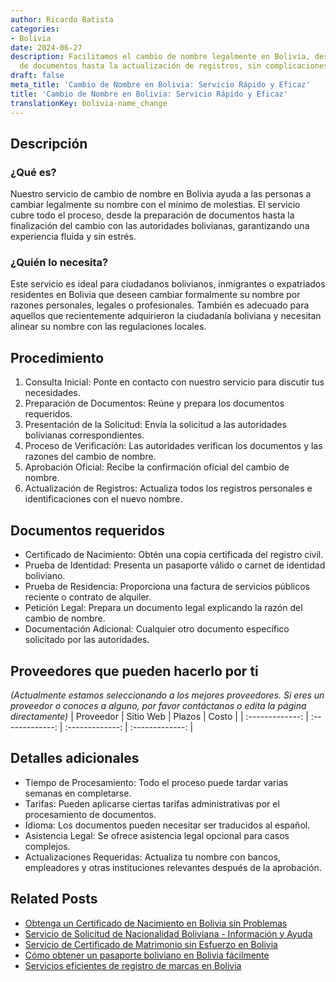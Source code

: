 ```yaml
---
author: Ricardo Batista
categories:
- Bolivia
date: 2024-06-27
description: Facilitamos el cambio de nombre legalmente en Bolivia, desde la preparación
  de documentos hasta la actualización de registros, sin complicaciones.
draft: false
meta_title: 'Cambio de Nombre en Bolivia: Servicio Rápido y Eficaz'
title: 'Cambio de Nombre en Bolivia: Servicio Rápido y Eficaz'
translationKey: bolivia-name_change
---
```



## Descripción
### ¿Qué es?
Nuestro servicio de cambio de nombre en Bolivia ayuda a las personas a cambiar legalmente su nombre con el mínimo de molestias. El servicio cubre todo el proceso, desde la preparación de documentos hasta la finalización del cambio con las autoridades bolivianas, garantizando una experiencia fluida y sin estrés.

### ¿Quién lo necesita?
Este servicio es ideal para ciudadanos bolivianos, inmigrantes o expatriados residentes en Bolivia que deseen cambiar formalmente su nombre por razones personales, legales o profesionales. También es adecuado para aquellos que recientemente adquirieron la ciudadanía boliviana y necesitan alinear su nombre con las regulaciones locales.

## Procedimiento

1. Consulta Inicial: Ponte en contacto con nuestro servicio para discutir tus necesidades.
2. Preparación de Documentos: Reúne y prepara los documentos requeridos.
3. Presentación de la Solicitud: Envía la solicitud a las autoridades bolivianas correspondientes.
4. Proceso de Verificación: Las autoridades verifican los documentos y las razones del cambio de nombre.
5. Aprobación Oficial: Recibe la confirmación oficial del cambio de nombre.
6. Actualización de Registros: Actualiza todos los registros personales e identificaciones con el nuevo nombre.

## Documentos requeridos

- Certificado de Nacimiento: Obtén una copia certificada del registro civil.
- Prueba de Identidad: Presenta un pasaporte válido o carnet de identidad boliviano.
- Prueba de Residencia: Proporciona una factura de servicios públicos reciente o contrato de alquiler.
- Petición Legal: Prepara un documento legal explicando la razón del cambio de nombre.
- Documentación Adicional: Cualquier otro documento específico solicitado por las autoridades.

## Proveedores que pueden hacerlo por ti
_(Actualmente estamos seleccionando a los mejores proveedores. Si eres un proveedor o conoces a alguno, por favor contáctanos o edita la página directamente)_
| Proveedor      |     Sitio Web     |     Plazos    |       Costo      |
| :-------------: | :-------------: |  :-------------: | :-------------: |

## Detalles adicionales

- Tiempo de Procesamiento: Todo el proceso puede tardar varias semanas en completarse.
- Tarifas: Pueden aplicarse ciertas tarifas administrativas por el procesamiento de documentos.
- Idioma: Los documentos pueden necesitar ser traducidos al español.
- Asistencia Legal: Se ofrece asistencia legal opcional para casos complejos.
- Actualizaciones Requeridas: Actualiza tu nombre con bancos, empleadores y otras instituciones relevantes después de la aprobación.


## Related Posts

- [Obtenga un Certificado de Nacimiento en Bolivia sin Problemas](https://tramitit.com/es/guides/bolivia/certificado_de_nacimiento/)
- [Servicio de Solicitud de Nacionalidad Boliviana - Información y Ayuda](https://tramitit.com/es/guides/bolivia/solicitud_de_nacionalidad/)
- [Servicio de Certificado de Matrimonio sin Esfuerzo en Bolivia](https://tramitit.com/es/guides/bolivia/certificado_de_matrimonio/)
- [Cómo obtener un pasaporte boliviano en Bolivia fácilmente](https://tramitit.com/es/guides/bolivia/pasaporte_boliviano/)
- [Servicios eficientes de registro de marcas en Bolivia](https://tramitit.com/es/guides/bolivia/registro_de_marca/)